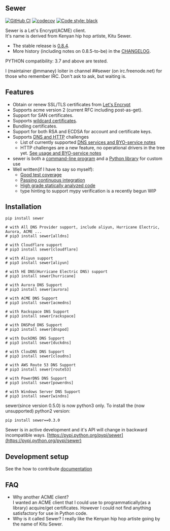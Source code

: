 ## Sewer

[![GitHub CI](https://github.com/komuw/sewer/actions/workflows/build.yml/basge.svg)](https://github.com/komuw/sewer/.github/workflows/build.yml)
[![codecov](https://codecov.io/gh/komuW/sewer/branch/master/graph/badge.svg)](https://codecov.io/gh/komuW/sewer)
[![Code style: black](https://img.shields.io/badge/code%20style-black-000000.svg)](https://github.com/komuw/sewer)

Sewer is a Let's Encrypt(ACME) client.  
It's name is derived from Kenyan hip hop artiste, Kitu Sewer.  

- The stable release is
  [0.8.4](https://komuw.github.io/sewer/notes/0.8.4-notes).
- More history (including notes on 0.8.5-to-be) in the
  [CHANGELOG](https://komuw.github.io/sewer/CHANGELOG).

PYTHON compatibility: 3.7 and above are tested.

I (maintainer @mmaney) loiter in channel ##sewer (on irc.freenode.net) for
those who remember IRC.  Don't ask to ask, but waiting is.

## Features
- Obtain or renew SSL/TLS certificates from [Let's Encrypt](https://letsencrypt.org)
- Supports acme version 2 (current RFC including post-as-get).
- Support for SAN certificates.
- Supports [wildcard certificates](https://komuw.github.io/sewer/wildcards).
- Bundling certificates.
- Support for both RSA and ECDSA for account and certificate keys.
- Supports [DNS and HTTP](https://komuw.github.io/sewer/UnifiedProvider) challenges
  - List of currently supported
    [DNS services and BYO-service notes](https://komuw.github.io/sewer/dns-01)
  - HTTP challenges are a new feature, no operational drivers in the tree
    yet.  [See usage and BYO-service notes](https://komuw.github.io/sewer/http-01)
- sewer is both a [command-line program](https://komuw.github.io/sewer/sewer-cli)
  and a [Python library](https://komuw.github.io/sewer/sewer-as-a-library) for custom use
- Well written(if I have to say so myself):
  - [Good test coverage](https://codecov.io/gh/komuW/sewer)
  - [Passing continuous integration](https://circleci.com/gh/komuW/sewer)
  - [High grade statically analyzed code](https://www.codacy.com/app/komuW/sewer/dashboard)
  - type hinting to support mypy verification is a recently begun WIP

## Installation

```shell
pip install sewer

# with All DNS Provider support, include aliyun, Hurricane Electric, Aurora, ACME ...
# pip3 install sewer[alldns]

# with Cloudflare support
# pip3 install sewer[cloudflare]

# with Aliyun support
# pip3 install sewer[aliyun]

# with HE DNS(Hurricane Electric DNS) support
# pip3 install sewer[hurricane]

# with Aurora DNS Support
# pip3 install sewer[aurora]

# with ACME DNS Support
# pip3 install sewer[acmedns]

# with Rackspace DNS Support
# pip3 install sewer[rackspace]

# with DNSPod DNS Support
# pip3 install sewer[dnspod]

# with DuckDNS DNS Support
# pip3 install sewer[duckdns]

# with ClouDNS DNS Support
# pip3 install sewer[cloudns]

# with AWS Route 53 DNS Support
# pip3 install sewer[route53]

# with PowerDNS DNS Support
# pip3 install sewer[powerdns]

# with Windows Server DNS Support
# pip3 install sewer[windns]
```

sewer(since version 0.5.0) is now python3 only.  To install the (now
unsupported) python2 version:

```shell
pip install sewer==0.3.0
```

Sewer is in active development and it's API will change in backward incompatible ways.
[https://pypi.python.org/pypi/sewer](https://pypi.python.org/pypi/sewer)

## Development setup

See the how to contribute [documentation](https://github.com/komuw/sewer/blob/master/.github/CONTRIBUTING.md)

## FAQ
- Why another ACME client?          
  I wanted an ACME client that I could use to programmatically(as a library) acquire/get certificates. However I could not 
  find anything satisfactory for use in Python code.
- Why is it called Sewer?
  I really like the Kenyan hip hop artiste going by the name of Kitu Sewer.                            
